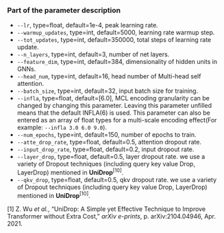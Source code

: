 ### Part of the parameter description

- `--lr`, type=float, default=1e-4,
  peak learning rate.
- `--warmup_updates`, type=int, default=5000,
  learning rate warmup step.
- `--tot_updates`, type=int, default=350000,
  total steps of learning rate update.
- `--n_layers`, type=int, default=3,
  number of net layers.
- `--feature_dim`, type=int, default=384,
  dimensionality of hidden units in GNNs.
- `--head_num`, type=int, default=16,
  head number of Multi-head self attention.
- `--batch_size`, type=int, default=32,
  input batch size for training.
- `--infla`, type=float, default=[6.0],
  MCL encoding granularity can be changed by changing this parameter. Leaving this parameter unfilled means that the default INFLA(6) is used. This parameter can also be entered as an array of float types for a multi-scale encoding effect(For example: `--infla 3.0 6.0 9.0`).
- `--num_epochs`, type=int, default=150,
  number of epochs to train.
- `--atte_drop_rate`, type=float, default=0.5,
  attention dropout rate.
- `--input_drop_rate`, type=float, default=0.2,
  input dropout rate.
- `--layer_drop`, type=float, default=0.5,
  layer dropout rate. we use a variety of Dropout techniques (including query key value Drop, LayerDrop) mentioned in **UniDrop**<sup>[10]</sup>. 
- `--qkv_drop`, type=float, default=0.5,
  qkv dropout rate. we use a variety of Dropout techniques (including query key value Drop, LayerDrop) mentioned in **UniDrop**<sup>[10]</sup>. 



[1] Z. Wu *et al.*, “UniDrop: A Simple yet Effective Technique to Improve Transformer without Extra Cost,” *arXiv e-prints*, p. arXiv:2104.04946, Apr. 2021.